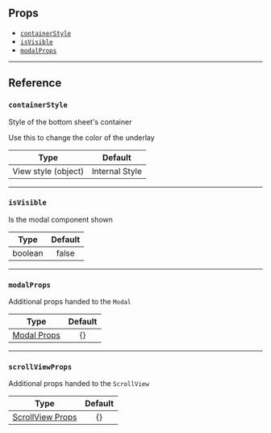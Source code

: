 ## Props

- [`containerStyle`](#containerStyle)
- [`isVisible`](#isvisible)
- [`modalProps`](#modalprops)

---

## Reference

### `containerStyle`

Style of the bottom sheet's container

Use this to change the color of the underlay

|        Type         |    Default     |
| :-----------------: | :------------: |
| View style (object) | Internal Style |

---

### `isVisible`

Is the modal component shown

|  Type   | Default |
| :-----: | :-----: |
| boolean |  false  |

---

### `modalProps`

Additional props handed to the `Modal`

|                             Type                             | Default |
| :----------------------------------------------------------: | :-----: |
| [Modal Props](https://reactnative.dev/docs/modal.html#props) |   {}    |

---

### `scrollViewProps`

Additional props handed to the `ScrollView`

|                               Type                                | Default |
| :---------------------------------------------------------------: | :-----: |
| [ScrollView Props](https://reactnative.dev/docs/scrollview#props) |   {}    |
